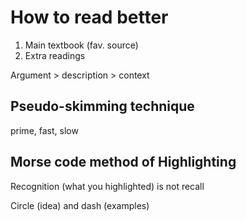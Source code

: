 # How to read better

1. Main textbook (fav. source)
2. Extra readings

Argument > description > context

## Pseudo-skimming technique

prime, fast, slow

## Morse code method of Highlighting

Recognition (what you highlighted) is not recall

Circle (idea) and dash (examples)
